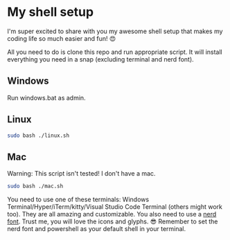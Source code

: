 # My shell setup

I'm super excited to share with you my awesome shell setup that makes my coding life so much easier and fun! 😍

All you need to do is clone this repo and run appropriate script. It will install everything you need in a snap (excluding terminal and nerd font).

## Windows

Run windows.bat as admin.

## Linux

```bash
sudo bash ./linux.sh
```

## Mac

Warning: This script isn't tested! I don't have a mac.

```bash
sudo bash ./mac.sh
```

You need to use one of these terminals: Windows Terminal/Hyper/iTerm/kitty/Visual Studio Code Terminal (others might work too). They are all amazing and customizable. You also need to use a [nerd font](https://www.nerdfonts.com/font-downloads). Trust me, you will love the icons and glyphs. 😎 Remember to set the nerd font and powershell as your default shell in your terminal.
